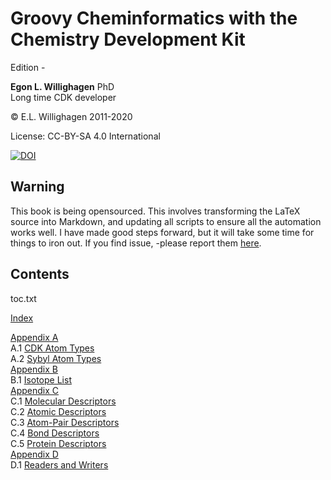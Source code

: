 # Groovy Cheminformatics with the Chemistry Development Kit

<script type="application/ld+json">
{
  "@context":"http://schema.org/",
  "@type":"CreativeWork",
  "about":"This text book describes how to write cheminformatics software with Groovy and the Chemistry Development Kit.",
  "audience":[{
    "@type":"Audience","name":"post-docs"
  }],
  "genre":[{
    "@type":"URL","url":"http://edamontology.org/topic_2258"
  }],
  "name":"Groovy Cheminformatics with the Chemistry Development Kit",
  "author":[{
    "@type":"Person",
    "name":"Egon Willighagen",
    "identifier":"0000-0001-7542-0286"
  }],
  "keywords":"cheminformatics, chemoinformatics, java, Groovy, Chemistry Development Kit, CDK",
  "license":"CC BY-SA 4.0",
  "url": "https://egonw.github.io/cdkbook/",
  "version":"<version/>-<minor/>"
}
</script>


Edition <version/>-<minor/>

**Egon L. Willighagen** PhD<br />
Long time CDK developer

© E.L. Willighagen 2011-2020

License: CC-BY-SA 4.0 International

[![DOI](https://zenodo.org/badge/163004968.svg)](https://zenodo.org/badge/latestdoi/163004968)

## Warning

This book is being opensourced. This involves transforming the LaTeX source into Markdown,
and updating all scripts to ensure all the automation works well. I have made good
steps forward, but it will take some time for things to iron out. If you find issue,
-please report them [here](https://github.com/egonw/cdkbook/issues).

## Contents

<toc>toc.txt</toc>

[Index](indexList.i.md) <br />

[Appendix A](appatomtypes.i.md) <br />
A.1 [CDK Atom Types](appatomtypes.i.md#cdk-atom-types) <br />
A.2 [Sybyl Atom Types](appatomtypes.i.md#sybyl-atom-types) <br />
[Appendix B](appisotopes.i.md) <br />
B.1 [Isotope List](appisotopes.i.md) <br />
[Appendix C](appmoldescs.i.md) <br />
C.1 [Molecular Descriptors](appmoldescs.i.md#molecular-descriptors) <br />
C.2 [Atomic Descriptors](appmoldescs.i.md#atomic-descriptors) <br />
C.3 [Atom-Pair Descriptors](appmoldescs.i.md#atom-pair-descriptors) <br />
C.4 [Bond Descriptors](appmoldescs.i.md#bond-descriptors) <br />
C.5 [Protein Descriptors](appmoldescs.i.md#protein-descriptors) <br />
[Appendix D](appfileformats.i.md) <br />
D.1 [Readers and Writers](appfileformats.i.md#the-readers-and-writers) <br />

